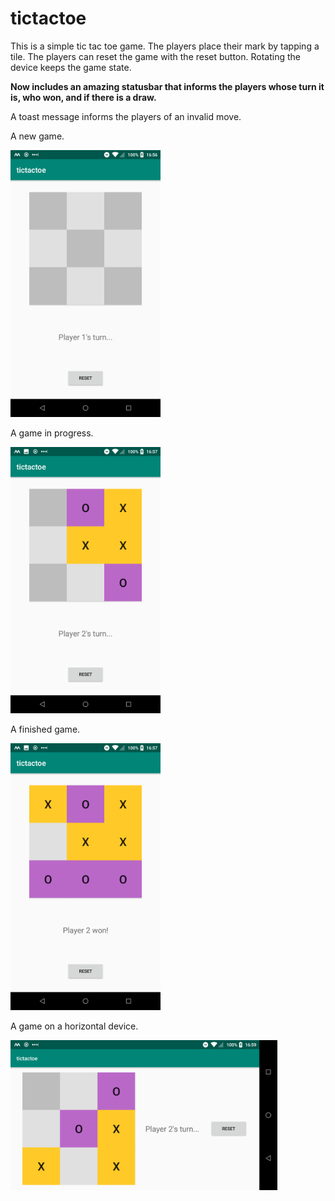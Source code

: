 # tictactoe

This is a simple tic tac toe game. The players place their mark by tapping a tile. The players can reset the game with the reset button. Rotating the device keeps the game state.

__Now includes an amazing statusbar that informs the players whose turn it is, who won, and if there is a draw.__

A toast message informs the players of an invalid move.


A new game.

<img src="screenshot01.png" width="240" alt="image of a new game">

A game in progress.

<img src="screenshot02.png" width="240" alt="image of a game in progress">

A finished game.

<img src="screenshot03.png" width="240" alt="image of a finished game">

A game on a horizontal device.

<img src="screenshot04.png" height="240" alt="image of a game on a horizontal device">
